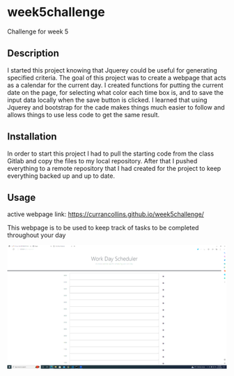 # week5challenge

Challenge for week 5

## Description

I started this project knowing that Jquerey could be useful for generating specified criteria. The goal of this project was to create a webpage that acts as a calendar for the current day. I created functions for putting the current date on the page, for selecting what color each time box is, and to save the input data locally when the save button is clicked. I learned that using Jquerey and bootstrap for the cade makes things much easier to follow and allows things to use less code to get the same result.

## Installation

In order to start this project I had to pull the starting code from the class Gitlab and copy the files to my local repository. After that I pushed everything to a remote repository that I had created for the project to keep everything backed up and up to date.

## Usage

active webpage link:
https://currancollins.github.io/week5challenge/

This webpage is to be used to keep track of tasks to be completed throughout your day

![Webpage Image](images/screenshot.png)
